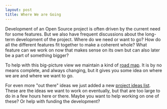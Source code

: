 ```yaml
---
layout: post
title: Where We are Going
---
```


Development of an Open Source project is often driven by the current need for
some features. But we also have frequent discussions about the long-term
development of the project. Where do we need or want to go? How do all the
different features fit together to make a coherent whole? What feature can we
work on now that makes sense on its own but can also later be a part of
something bigger?

To help with this big-picture view we maintain a kind of [road
map](https://osm2pgsql.org/about/road-map.html). It is by no means
complete, and always changing, but it gives you some idea on where we are and
where we want to go.

For even more "out there" ideas we just added a new [project ideas
list](https://osm2pgsql.org/contribute/project-ideas.html). These are the ideas
we want to work on eventually, but that are too large to do in a few hours here
or there. Maybe you want to help working on one of these? Or help with funding
the development?


